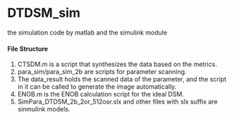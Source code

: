 # DTDSM_sim
the simulation code by matlab and the simulink module

#### File Structure 

1. CTSDM.m is a script that synthesizes the data based on the metrics.
2. para_sim/para_sim_2b are scripts for parameter scanning.
3. The data_result holds the scanned data of the parameter, and the script in it can be called to generate the image automatically.
4. ENOB.m is the ENOB calculation script for the ideal DSM.
5. SimPara_DTDSM_2b_2or_512osr.slx and other files with slx suffix are sinmulink models.
